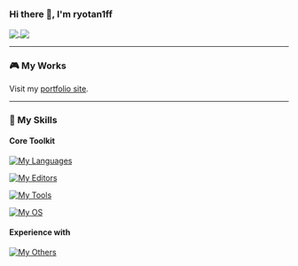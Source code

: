 ### Hi there 👋, I'm ryotan1ff

<a href="https://github.com/ryotan1ff">
  <img align="center" src="https://github-readme-stats.vercel.app/api?username=ryotan1ff&show_icons=true&hide_border=true&rank_icon=github&count_private=true&include_all_commits=true" />
</a>
<a href="https://github.com/ryotan1ff">
  <img align="center" src="https://github-readme-stats.vercel.app/api/top-langs/?username=ryotan1ff&hide_border=true&count_private=true&hide=shaderlab" />
</a>

---

### 🎮 My Works

Visit my [portfolio site](https://ryotan1ff.github.io/portfolio-site/).

---

### 🌱 My Skills

#### Core Toolkit

[![My Languages](https://skillicons.dev/icons?i=cs,cpp,c,py,html,css)](https://skillicons.dev)

[![My Editors](https://skillicons.dev/icons?i=rider,vscode,visualstudio)](https://skillicons.dev)

[![My Tools](https://skillicons.dev/icons?i=unity,git,github,md,notion,discord,blender)](https://skillicons.dev)

[![My OS](https://skillicons.dev/icons?i=windows,linux,ubuntu)](https://skillicons.dev)

#### Experience with

[![My Others](https://skillicons.dev/icons?i=js,ts,php,ruby,mysql,nodejs,react,vue,aws,wordpress)](https://skillicons.dev)
